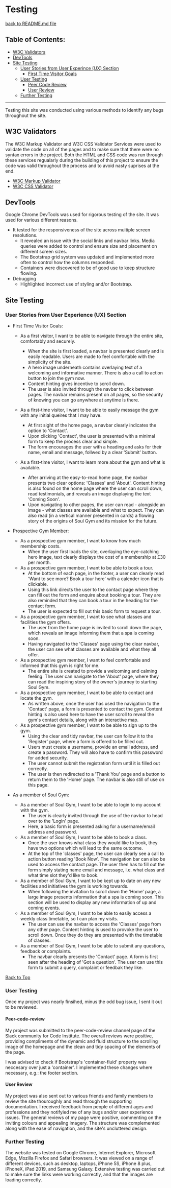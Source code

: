 # Testing
[back to README.md file](https://github.com/Gregory4321/milestone-project-1/blob/master/README.md)
## Table of Contents:
* [W3C Validators](#w3c-validators)
* [DevTools](#devtools)
* [Site Testing](#site-testing)
    * [User Stories from User Experince (UX) Section](#user-stories-from-user-experience-(ux)-section)
        * [First Time Visitor Goals](#first-time-visitor-goals)
    * [User Testing](#user-testing)
        * [Peer Code Review](peer-code-review)
        * [User Review](user-review)
    * [Further Testing](#further-testing)
***

Testing this site was conducted using various methods to identify any bugs throughout the site.

## W3C Validators

The W3C Markup Validator and W3C CSS Validator Services were used to validate the code on all of the pages and to make sure that there were no syntax errors in the project. Both the HTML and CSS code was run through these services regualarly during the building of this project to ensure the code was valid throughout the process and to avoid nasty suprises at the end. 

* [W3C Markup Validator](https://validator.w3.org/)
* [W3C CSS Validator](https://jigsaw.w3.org/css-validator/)

## DevTools

Google Chrome DevTools was used for rigorous testing of the site. It was used for various different reasons.
    
* It tested for the responsiveness of the site across multiple screen resolutions.
    * It revealed an issue with the social links and navbar links. Media queries were added to control and ensure size and placement on different screen sizes. 
    * The Bootstrap grid system was updated and implemented more often to control how the columns responded.
    * Containers were discovered to be of good use to keep structure flowing.
* Debugging
    * Highlighted incorrect use of styling and/or Bootstrap.

## Site Testing 

### User Stories from User Experience (UX) Section

* First Time Visitor Goals:
    * As a first visitor, I want to be able to navigate through the entire site, comfortably and securely.
        * When the site is first loaded, a navbar is presented clearly and is easily readable. Users are made to feel comfortable with the simplicity of the site. 
        * A hero image underneath contains overlaying text of a welcoming and informative manner. There is also a call to action button to join the gym now. 
        * Content hinting gives incentive to scroll down.
        * The user is also invited through the navbar to click between pages. The navbar remains present on all pages, so the security of knowing you can go anywhere at anytime is there.

    * As a first-time visitor, I want to be able to easily message the gym with any initial queires that I may have.
        * At first sight of the home page, a navbar clearly indicates the option to 'Contact'.
        * Upon clicking 'Contact', the user is presented with a minimal form to keep the process clear and simple.
        * The form encourages the user with a heading and asks for their name, email and message, follwed by a clear 'Submit' button.

    * As a first-time visitor, I want to learn more about the gym and what is available.
        * After arriving at the easy-to-read home page, the navbar presents two clear options: 'Classes' and 'About'. Content hinting is also found on the home page where the user can scroll down, read testimonials, and reveals an image displaying the text 'Coming Soon'.
        * Upon navigating to other pages, the user can read - alongside an image - what classes are available and what to expect. They can also read (in a vertical manner presented in cards) a flowing story of the origins of Soul Gym and its mission for the future.

* Prospective Gym Member:
    * As a prospective gym member, I want to know how much membership costs.
        * When the user first loads the site, overlaying the eye-catching hero image, text clearly displays the cost of a membership at £30 per month.
    * As a prospective gym member, I want to be able to book a tour.
        * At the bottom of each page, in the footer, a user can clearly read 'Want to see more? Book a tour here' with a calender icon that is clickable.
        * Using this link directs the user to the contact page where they can fill out the form and enquire about booking a tour. They are also reminded that they can book a tour in the heading for the contact form.
        * The user is expected to fill out this basic form to request a tour.
    * As a prospective gym member, I want to see what classes and facilities the gym offers.
        * The user from the home page is invited to scroll down the page, which reveals an image informing them that a spa is coming soon.
        * Having navigated to the 'Classes' page using the clear navbar, the user can see what classes are available and what they all offer.
    * As a prospective gym member, I want to feel comfortable and informed that this gym is right for me.
        * The entire site is created to provide a welcoming and calming feeling. The user can navigate to the 'About' page, where they can read the inspiring story of the owner's journey to starting Soul Gym.
    * As a prospective gym member, I want to be able to contact and locate the gym.
        * As written above, once the user has used the navigation to the 'Contact' page, a form is presented to contact the gym. Content hinting is also used here to have the user scroll to reveal the gym's contact details, along with an interactive map.
    * As a prospective gym member, I want to be able to sign up to the gym.
        * Using the clear and tidy navbar, the user can follow it to the 'Register' page, where a form is offered to be filled out.
        * Users must create a username, provide an email address, and create a password. They will also have to confirm this password for added security.
        * The user cannot submit the registration form until it is filled out correctly.
        * The user is then redirected to a 'Thank You' page and a button to return them to the 'Home' page. The navbar is also still of use on this page.

* As a member of Soul Gym:
    * As a member of Soul Gym, I want to be able to login to my account with the gym.
        * The user is clearly invited through the use of the navbar to head over to the 'Login' page.
        * Here, a basic form is presented asking for a username/email address and password.
    * As a member of Soul Gym, I want to be able to book a class.
        * Once the user knows what class they would like to book, they have two options which will lead to the same outcome. 
        * At the top of the 'classes' page, the user can clearly see a call to action button reading 'Book Now'.
        The navigation bar can also be used to access the contact page. The user then has to fill out the form simply stating name email and message, i.e. what class and what time slot they'd like to book. 
    * As a member of Soul Gym, I want to be kept up to date on any new facilities and initiatives the gym is working towards.
        * When following the invitation to scroll down the 'Home' page, a large image presents information that a spa is coming soon. This section will be used to display any new information of up and coming events.
    * As a member of Soul Gym, I want to be able to easily access a weekly class timetable, so I can plan my visits.
        * The user can use the navbar to access the 'Classes' page from any other page. Content hinting is used to provoke the user to scroll down. Once they do they are presented with the timetable of classes.
    * As a member of Soul Gym, I want to be able to submit any questions, feedback or complaints.
        * The navbar clearly presents the 'Contact' page. A form is first seen after the heading of 'Got a question'. The user can use this form to submit a query, complaint or feedbak they like.


[Back to Top](#table-of-contents)

### User Testing

Once my project was nearly finsihed, minus the odd bug issue, I sent it out to be reviewed.

#### Peer-code-review

My project was submitted to the peer-code-review channel page of the Slack community for Code Institute. The overall reviews were positive, providing compliments of the dynamic and fluid structure to the scrolling image of the homepage and the clean and tidy spacing of the elements of the page.

I was advised to check if Bootstrap's 'container-fluid' property was neccesary over just a 'container'. I implemented these changes where necessary, e.g.: the footer section. 

#### User Review

My project was also sent out to various friends and family members to review the site thouroughly and read through the supporting documentation. I received feedback from people of different ages and professions and they notifyied me of any bugs and/or user experience issues. The general reviews of my page were positive, commenting on the inviting colours and appealing imagery. The structure was complemented along with the ease of navigation, and the site's uncluttered design.

### Further Testing
The website was tested on Google Chrome, Internet Explorer, Microsoft Edge, Mozilla Firefox and Safari browsers. It was viewed on a range of different devices, such as desktop, laptops, iPhone 5S, iPhone 8 plus, iPhoneX, iPad 2019, and Samsung Galaxy. Extensive testing was carried out to make sure the links were working correctly, and that the images are loading correctly.